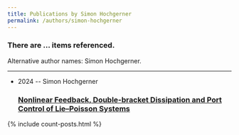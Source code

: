 ```yaml
---
title: Publications by Simon Hochgerner
permalink: /authors/simon-hochgerner
---
```


<h3 id="number-posts">There are ... items referenced.</h3>
<p id='info-authors'>Alternative author names: Simon Hochgerner.</p>
<hr />
<ul class="post-list">
<li><span class='post-meta'>2024 -- Simon Hochgerner</span><h3><a class='post-link' href="{{ site.baseurl }}/nonlinear-feedback-double-bracket-dissipation-and-port-control-of-lie-poisson-systems">Nonlinear Feedback, Double-bracket Dissipation and Port Control of Lie–Poisson Systems</a></h3></li>

</ul>
{% include count-posts.html %}

